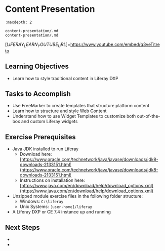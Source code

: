 # Content Presentation

```{toctree}
:maxdepth: 2

content-presentation/.md
content-presentation/.md
```

[$LIFERAY_LEARN_YOUTUBE_URL$]=https://www.youtube.com/embed/q3veTitreto

## Learning Objectives

* Learn how to style traditional content in Liferay DXP

## Tasks to Accomplish

* Use FreeMarker to create templates that structure platform content
* Learn how to structure and style Web Content
* Understand how to use Widget Templates to customize both out-of-the-box and custom
Liferay widgets

## Exercise Prerequisites

* Java JDK installed to run Liferay
    - Download here: [https://www.oracle.com/technetwork/java/javase/downloads/jdk8-downloads-2133151.html](https://www.oracle.com/technetwork/java/javase/downloads/jdk8-downloads-2133151.html)
    - Instructions on installation here: [https://www.java.com/en/download/help/download_options.xml](https://www.java.com/en/download/help/download_options.xml)
* Unzipped module exercise files in the following folder structure:
    * Windows: `C:\liferay`
    * Unix Systems: `[user-home]/liferay`
* A Liferay DXP or CE 7.4 instance up and running

## Next Steps

* [](./content-presentation/.md) 
* [](./content-presentation/.md) 